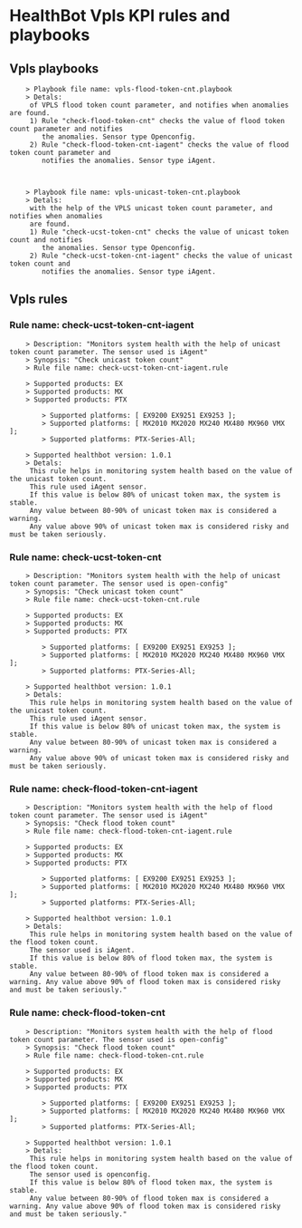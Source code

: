 # HealthBot Vpls KPI rules and playbooks

## Vpls playbooks



		> Playbook file name: vpls-flood-token-cnt.playbook
		> Detals:
		 of VPLS flood token count parameter, and notifies when anomalies are found.
		 1) Rule "check-flood-token-cnt" checks the value of flood token count parameter and notifies
		    the anomalies. Sensor type Openconfig.
		 2) Rule "check-flood-token-cnt-iagent" checks the value of flood token count parameter and
		    notifies the anomalies. Sensor type iAgent.



		> Playbook file name: vpls-unicast-token-cnt.playbook
		> Detals:
		 with the help of the VPLS unicast token count parameter, and notifies when anomalies
		 are found.
		 1) Rule "check-ucst-token-cnt" checks the value of unicast token count and notifies
		    the anomalies. Sensor type Openconfig.
		 2) Rule "check-ucst-token-cnt-iagent" checks the value of unicast token count and
		    notifies the anomalies. Sensor type iAgent.

## Vpls rules

### Rule name: check-ucst-token-cnt-iagent 
		> Description: "Monitors system health with the help of unicast token count parameter. The sensor used is iAgent"
		> Synopsis: "Check unicast token count"
		> Rule file name: check-ucst-token-cnt-iagent.rule

		> Supported products: EX 
		> Supported products: MX 
		> Supported products: PTX 

			> Supported platforms: [ EX9200 EX9251 EX9253 ];
			> Supported platforms: [ MX2010 MX2020 MX240 MX480 MX960 VMX ];
			> Supported platforms: PTX-Series-All;

		> Supported healthbot version: 1.0.1
		> Detals:
		 This rule helps in monitoring system health based on the value of the unicast token count.
		 This rule used iAgent sensor.
		 If this value is below 80% of unicast token max, the system is stable.
		 Any value between 80-90% of unicast token max is considered a warning.
		 Any value above 90% of unicast token max is considered risky and must be taken seriously.
### Rule name: check-ucst-token-cnt 
		> Description: "Monitors system health with the help of unicast token count parameter. The sensor used is open-config"
		> Synopsis: "Check unicast token count"
		> Rule file name: check-ucst-token-cnt.rule

		> Supported products: EX 
		> Supported products: MX 
		> Supported products: PTX 

			> Supported platforms: [ EX9200 EX9251 EX9253 ];
			> Supported platforms: [ MX2010 MX2020 MX240 MX480 MX960 VMX ];
			> Supported platforms: PTX-Series-All;

		> Supported healthbot version: 1.0.1
		> Detals:
		 This rule helps in monitoring system health based on the value of the unicast token count.
		 This rule used iAgent sensor.
		 If this value is below 80% of unicast token max, the system is stable.
		 Any value between 80-90% of unicast token max is considered a warning.
		 Any value above 90% of unicast token max is considered risky and must be taken seriously.
### Rule name: check-flood-token-cnt-iagent 
		> Description: "Monitors system health with the help of flood token count parameter. The sensor used is iAgent"
		> Synopsis: "Check flood token count"
		> Rule file name: check-flood-token-cnt-iagent.rule

		> Supported products: EX 
		> Supported products: MX 
		> Supported products: PTX 

			> Supported platforms: [ EX9200 EX9251 EX9253 ];
			> Supported platforms: [ MX2010 MX2020 MX240 MX480 MX960 VMX ];
			> Supported platforms: PTX-Series-All;

		> Supported healthbot version: 1.0.1
		> Detals:
		 This rule helps in monitoring system health based on the value of the flood token count.
		 The sensor used is iAgent.
		 If this value is below 80% of flood token max, the system is stable.
		 Any value between 80-90% of flood token max is considered a warning. Any value above 90% of flood token max is considered risky and must be taken seriously."
### Rule name: check-flood-token-cnt 
		> Description: "Monitors system health with the help of flood token count parameter. The sensor used is open-config"
		> Synopsis: "Check flood token count"
		> Rule file name: check-flood-token-cnt.rule

		> Supported products: EX 
		> Supported products: MX 
		> Supported products: PTX 

			> Supported platforms: [ EX9200 EX9251 EX9253 ];
			> Supported platforms: [ MX2010 MX2020 MX240 MX480 MX960 VMX ];
			> Supported platforms: PTX-Series-All;

		> Supported healthbot version: 1.0.1
		> Detals:
		 This rule helps in monitoring system health based on the value of the flood token count.
		 The sensor used is openconfig.
		 If this value is below 80% of flood token max, the system is stable.
		 Any value between 80-90% of flood token max is considered a warning. Any value above 90% of flood token max is considered risky and must be taken seriously."
